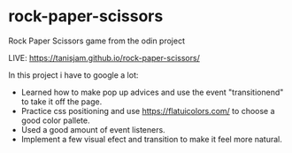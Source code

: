 # rock-paper-scissors
Rock Paper Scissors game from the odin project

LIVE: https://tanisjam.github.io/rock-paper-scissors/

In this project i have to google a lot: 
- Learned how to make pop up advices and use the event "transitionend" to take it off the page.
- Practice css positioning and use https://flatuicolors.com/ to choose a good color pallete.
- Used a good amount of event listeners.
- Implement a few visual efect and transition to make it feel more natural.

